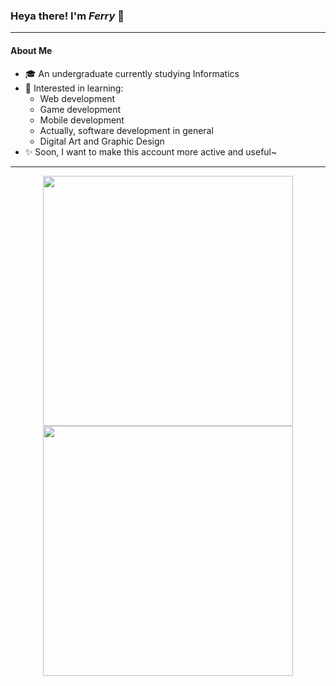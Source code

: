 ### Heya there! I'm _Ferry_ 👋
---
#### About Me
- 🎓 An undergraduate currently studying Informatics
- 🌱 Interested in learning:
  - Web development
  - Game development
  - Mobile development
  - Actually, software development in general
  - Digital Art and Graphic Design
- ✨ Soon, I want to make this account more active and useful~
---
<p align="center">
  <a href="https://github.com/Raixard">
    <img width="400em" src="https://github-readme-stats.vercel.app/api?username=raixard&theme=outrun&show_icons=true&include_all_commits=true&count_private=true&custom_title=My%20GitHub%20Stats&card_width=400" />
    <br />
    <img width="400em" src="https://github-readme-stats.vercel.app/api/top-langs/?username=raixard&layout=compact&theme=outrun&langs_count=8&card_width=330" />
  </a>
</p>

